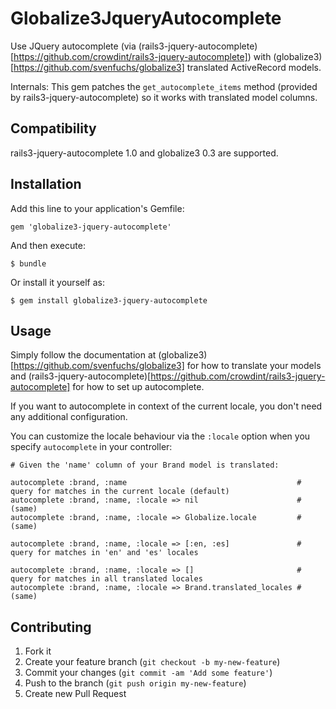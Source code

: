 # Globalize3JqueryAutocomplete

Use JQuery autocomplete (via (rails3-jquery-autocomplete)[https://github.com/crowdint/rails3-jquery-autocomplete]) with (globalize3)[https://github.com/svenfuchs/globalize3] translated ActiveRecord models.

Internals: This gem patches the `get_autocomplete_items` method (provided by rails3-jquery-autocomplete) so it works with translated model columns.

## Compatibility

rails3-jquery-autocomplete 1.0 and globalize3 0.3 are supported.

## Installation

Add this line to your application's Gemfile:

    gem 'globalize3-jquery-autocomplete'

And then execute:

    $ bundle

Or install it yourself as:

    $ gem install globalize3-jquery-autocomplete

## Usage

Simply follow the documentation at (globalize3)[https://github.com/svenfuchs/globalize3] for how to translate your models
and (rails3-jquery-autocomplete)[https://github.com/crowdint/rails3-jquery-autocomplete] for how to set up autocomplete.

If you want to autocomplete in context of the current locale, you don't need any additional configuration.

You can customize the locale behaviour via the `:locale` option when you specify `autocomplete` in your controller:

    # Given the 'name' column of your Brand model is translated:

    autocomplete :brand, :name                                      # query for matches in the current locale (default)
    autocomplete :brand, :name, :locale => nil                      # (same)
    autocomplete :brand, :name, :locale => Globalize.locale         # (same)

    autocomplete :brand, :name, :locale => [:en, :es]               # query for matches in 'en' and 'es' locales

    autocomplete :brand, :name, :locale => []                       # query for matches in all translated locales
    autocomplete :brand, :name, :locale => Brand.translated_locales # (same)

## Contributing

1. Fork it
2. Create your feature branch (`git checkout -b my-new-feature`)
3. Commit your changes (`git commit -am 'Add some feature'`)
4. Push to the branch (`git push origin my-new-feature`)
5. Create new Pull Request
